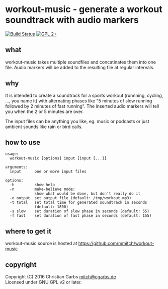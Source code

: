 workout-music - generate a workout soundtrack with audio markers
================================================================

[![Build Status](https://travis-ci.org/mmitch/workout-music.svg?branch=master)](https://travis-ci.org/mmitch/workout-music)
[![GPL 2+](https://img.shields.io/badge/license-GPL%202%2B-blue.svg)](http://www.gnu.org/licenses/gpl-2.0-standalone.html)


what
----

workout-music takes multiple soundfiles and concatinates them into one
file.  Audio markers will be added to the resulting file at regular
intervals.


why
---

It is intended to create a soundtrack for a sports workout (runnning,
cycling, ..., you name it) with alternating phases like "5 minutes of
slow running followed by 2 minutes of fast running".  The inserted
audio markers will tell you when the 2 or 5 minutes are over.

The input files can be anything you like, eg. music or podcasts or
just ambient sounds like rain or bird calls.


how to use
----------

```
usage:
  workout-music [options] input [input [...]]

arguments:
  input      one or more input files

options:
  -h         show help
  -n         make-believe mode:
             show what would be done, but don't really do it
  -o output  set output file (default: /tmp/workout.mp3)
  -t total   set total time for generated soundtrack in seconds
             (default: 1800)
  -s slow    set duration of slow phase in seconds (default: 55)
  -f fast    set duration of fast phase in seconds (default: 155)
```


where to get it
---------------

workout-music source is hosted at https://github.com/mmitch/workout-music


copyright
---------

Copyright (C) 2016  Christian Garbs <mitch@cgarbs.de>  
Licensed under GNU GPL v2 or later.
